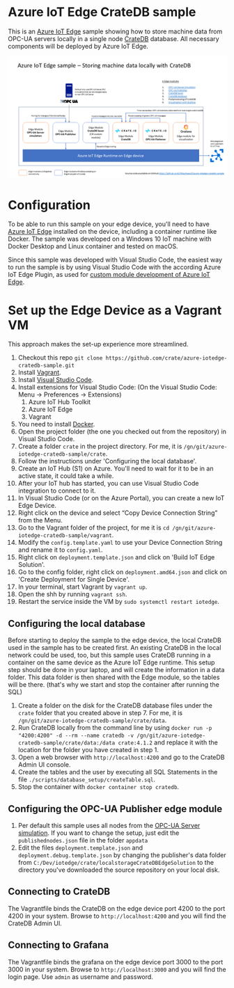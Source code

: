 # Azure IoT Edge CrateDB sample

This is an [Azure IoT Edge](https://azure.microsoft.com/en-us/services/iot-edge/) sample showing how to store machine data from OPC-UA servers locally in a single node [CrateDB](https://crate.io/) database. All necessary components will be deployed by Azure IoT Edge.

![Sample architecture](assets/EdgeSampleArchitecture.png)

# Configuration

To be able to run this sample on your edge device, you'll need to have [Azure IoT Edge](https://github.com/Azure/iotedgehubdev#installing) installed on the device, including a container runtime like Docker. The sample was developed on a Windows 10 IoT machine with Docker Desktop and Linux container and tested on macOS. 

Since this sample was developed with Visual Studio Code, the easiest way to run the sample is by using Visual Studio Code with the according Azure IoT Edge Plugin, as used for [custom module development of Azure IoT Edge](https://docs.microsoft.com/en-us/azure/iot-edge/tutorial-csharp-module).

# Set up the Edge Device as a Vagrant VM

This approach makes the set-up experience more streamlined.

1. Checkout this repo `git clone https://github.com/crate/azure-iotedge-cratedb-sample.git`
2. Install [Vagrant](https://www.vagrantup.com/downloads.html).
3. Install [Visual Studio Code](https://code.visualstudio.com/download).
4. Install extensions for Visual Studio Code: (On the Visual Studio Code: Menu -> Preferences -> Extensions)
    1. Azure IoT Hub Toolkit
    2. Azure IoT Edge
    3. Vagrant
5. You need to install [Docker](https://www.docker.com/get-started).
6. Open the project folder (the one you checked out from the repository) in Visual Studio Code.
7. Create a folder `crate` in the project directory. For me, it is `/gn/git/azure-iotedge-cratedb-sample/crate`.
8. Follow the instructions under 'Configuring the local database'.
9. Create an IoT Hub (S1) on Azure. You'll need to wait for it to be in an active state, it could take a while.
10. After your IoT hub has started, you can use Visual Studio Code integration to connect to it.
11. In Visual Studio Code (or on the Azure Portal), you can create a new IoT Edge Device.
12. Right click on the device and select “Copy Device Connection String” from the Menu.
13. Go to the Vagrant folder of the project, for me it is `cd /gn/git/azure-iotedge-cratedb-sample/vagrant`.
14. Modify the `config.template.yaml` to use your Device Connection String and rename it to `config.yaml`.
15. Right click on `deployment.template.json` and click on 'Build IoT Edge Solution'.
16. Go to the config folder, right click on `deployment.amd64.json` and click on 'Create Deployment for Single Device'.
15. In your terminal, start Vagrant by `vagrant up`.
16. Open the shh by running `vagrant ssh`.
17. Restart the service inside the VM by `sudo systemctl restart iotedge`.


## Configuring the local database

Before starting to deploy the sample to the edge device, the local CrateDB used in the sample has to be created first. An existing CrateDB in the local network could be used, too, but this sample uses CrateDB running in a container on the same device as the Azure IoT Edge runtime. 
This setup step should be done in your laptop, and will create the information in a data folder. This data folder is then shared with the Edge module, so the tables will be there. (that's why we start and stop the container after running the SQL)

1. Create a folder on the disk for the CrateDB database files under the `crate` folder that you created above in step 7. For me, it is `/gn/git/azure-iotedge-cratedb-sample/crate/data`.
2. Run CrateDB locally from the command line by using `docker run -p "4200:4200" -d --rm --name cratedb -v /gn/git/azure-iotedge-cratedb-sample/crate/data:/data crate:4.1.2` and replace it with the location for the folder you have created in step 1.
3. Open a web browser with `http://localhost:4200` and go to the CrateDB Admin UI console.
4. Create the tables and the user by executing all SQL Statements in the file `./scripts/database_setup/createTable.sql`.
5. Stop the container with `docker container stop cratedb`.


## Configuring the OPC-UA Publisher edge module

1. Per default this sample uses all nodes from the [OPC-UA Server simulation](https://github.com/Azure-Samples/iot-edge-opc-plc). If you want to change the setup, just edit the `publishednodes.json` file in the folder `appdata`
2. Edit the files `deployment.template.json` and `deployment.debug.template.json` by changing the publisher's data folder from `C:/Dev/iotedge/crate/localstorageCrateDBEdgeSolution` to the directory you've downloaded the source repository on your local disk.

## Connecting to CrateDB
The Vagrantfile binds the CrateDB on the edge device port 4200 to the port 4200 in your system. Browse to `http://localhost:4200` and you will find the CrateDB Admin UI.


## Connecting to Grafana
The Vagrantfile binds the grafana on the edge device port 3000 to the port 3000 in your system. Browse to `http://localhost:3000` and you will find the login page. Use `admin` as username and password.
